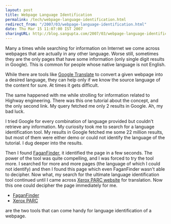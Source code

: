 ```yaml
---
layout: post
title: Webpage Language Identification
permalink: /tech/webpage-language-identification.html
redirect_from: "/2007/03/webpage-language-identification.html"
date: Thu Mar 15 11:07:00 IST 2007
sharingURL: http://blog.sangupta.com/2007/03/webpage-language-identification.html
---
```


Many a times while searching for information on Internet we come across webpages that 
are actually in any other language. Worse still, sometimes they are the only pages that 
have some information (only single digit results in Google). This is common for people 
whose native language is not English.

<!-- break here -->

While there are tools like 
<a href="http://www.google.com/language_tools">Google Translate</a> to convert a given webpage 
into a desired language, they can help only if we know the source language of the content 
for sure. At times it gets difficult.

The same happened with me while strolling for information related to Highway engineering. There 
was this one tutorial about the concept, and the only second link. My query fetched me only 2 
results in Google. Ah, my bad luck.

I tried Google for every combination of language provided but couldn't retrieve any information. 
My curiosity took me to search for a language identification tool. My results in Google 
fetched me some 22 million results, but most of them were either demo or could not identify 
the language of the tutorial. I dug deeper into the results.

Then I found 
<a href="http://www.faganfinder.com/translate/identify.php">FaganFinder</a>, it identified the 
page in a few seconds. The power of the tool was quite compelling, and I was forced to try the 
tool more. I searched for more and more pages (the language of which I could not identify) and 
then I found this page which even FaganFinder wasn't able to decipher. Now what, my search for 
the ultimate language identification tool continued until I came across 
<a href="http://www.xrce.xerox.com/competencies/content-analysis/tools/guesser-ISO-8859-1.en.html">Xerox 
PARC website</a> for translation. Now this one could decipher the page immediately for me.

* <a href="http://www.faganfinder.com/translate/identify.php">FaganFinder</a>
* <a href="http://www.xrce.xerox.com/competencies/content-analysis/tools/guesser-ISO-8859-1.en.html">Xerox PARC</a>

are the two tools that can come handy for language identification of a webpage.
